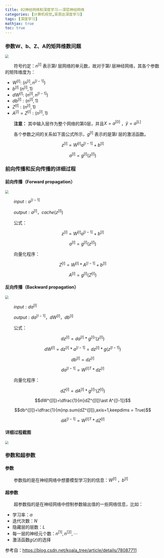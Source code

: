 ```yaml
---
title: 02神经网络和深度学习——深层神经网络
categories: [计算机视觉,吴恩达深度学习]
tags: [深度学习]
mathjax: true
toc: true
---
```


### 参数W、b、Z、A的矩阵维数问题

<img src="https://hexo-blog-1258021165.cos.ap-guangzhou.myqcloud.com/%E7%A5%9E%E7%BB%8F%E7%BD%91%E7%BB%9C%E5%92%8C%E6%B7%B1%E5%BA%A6%E5%AD%A6%E4%B9%A0%E2%80%94%E2%80%94%E6%B7%B1%E5%B1%82%E7%A5%9E%E7%BB%8F%E7%BD%91%E7%BB%9C/01.png" style="zoom:67%;" />

<!--more-->

 　　符号约定：$n^{[l]}$ 表示第$l$ 层网络的单元数，故对于第$l$ 层神经网络，其各个参数的矩阵维度为：

* $W^{[l]}:\ (n^{[l]}, n^{[l-1]})$ 
* $b^{[l]}\: (n^{[l]}, 1)$ 
* $dW^{[l]} :\ (n^{[l]}, n^{[l-1]})$ 
* $db^{[l]} : (n^{[l]}, 1)$ 
* $Z^{[l]}: (n^{[l]},1)$
* $A^{[l]} = Z^{[l]}: (n^{[l]},1)$ 

　　**注意：** 其中输入层作为整个网络的第0层，并且$X=a^{[0]}$ ，$\hat{y}=a^{[L]}$ 

　　各个参数之间的关系如下面公式所示，$g^{[l]}$ 表示的是第$l$ 层的激活函数。

$$z^{[l]} = W^{[l]}a^{[l-1]}+b^{[l]}$$  

$$a^{[l]}=g^{[l]}(z^{[l]})$$  

### 前向传播和反向传播的详细过程

#### 前向传播（Forward propagation）

<img src="https://hexo-blog-1258021165.cos.ap-guangzhou.myqcloud.com/%E7%A5%9E%E7%BB%8F%E7%BD%91%E7%BB%9C%E5%92%8C%E6%B7%B1%E5%BA%A6%E5%AD%A6%E4%B9%A0%E2%80%94%E2%80%94%E6%B7%B1%E5%B1%82%E7%A5%9E%E7%BB%8F%E7%BD%91%E7%BB%9C/02.png" style="zoom:67%;" />

　　$input:a^{[l-1]}$ 

　　$output: a^{[l]}， cache(z^{[l]})$ 

　　公式：

$$z^{[l]} = W^{[l]}a^{[l-1]}+b^{[l]}$$  

$$a^{[l]}=g^{[l]}(z^{[l]})$$  

　　向量化程序：

$$Z^{[l]}=W^{[l]}\ast A^{[l-1]}+b^{[l]}$$

$$A^{[l]}=g^{[l]}(Z^{[l]})$$

#### 反向传播（Backward propagation）

<img src="https://hexo-blog-1258021165.cos.ap-guangzhou.myqcloud.com/%E7%A5%9E%E7%BB%8F%E7%BD%91%E7%BB%9C%E5%92%8C%E6%B7%B1%E5%BA%A6%E5%AD%A6%E4%B9%A0%E2%80%94%E2%80%94%E6%B7%B1%E5%B1%82%E7%A5%9E%E7%BB%8F%E7%BD%91%E7%BB%9C/03.png" style="zoom:67%;" />

　　$input:da^{[l]}$

　　$output: da^{[l-1]}，dW^{[l]}，db^{[l]}$

　　公式：

$$dz^{[l]}=da^{[l]} * g^{[l]}{’}(z^{[l]})$$

$$dW^{[l]}=dz^{[l]}\ast a^{[l-1]}=dz^{[l]}\ast g(z^{[l-1]})$$ 

$$ db^{[l]}=dz^{[l]}$$

$$da^{[l-1]}=W^{[l]}{^T}\ast dz^{[l]}$$ 

　　向量化程序：

$$dZ^{[l]}=dA^{[l]} * g^{[l]}{’}(Z^{[l]})$$

$$dW^{[l]}=\dfrac{1}{m}dZ^{[l]}\ast A^{[l-1]}$$

$$db^{[l]}=\dfrac{1}{m}np.sum(dZ^{[l]},axis=1,keepdims = True)$$

$$dA^{[l-1]}=W^{[l]}{^T}\ast dZ^{[l]}$$ 

#### 详细过程截图

<img src="https://hexo-blog-1258021165.cos.ap-guangzhou.myqcloud.com/%E7%A5%9E%E7%BB%8F%E7%BD%91%E7%BB%9C%E5%92%8C%E6%B7%B1%E5%BA%A6%E5%AD%A6%E4%B9%A0%E2%80%94%E2%80%94%E6%B7%B1%E5%B1%82%E7%A5%9E%E7%BB%8F%E7%BD%91%E7%BB%9C/04.png" style="zoom:67%;" />

### 参数和超参数

#### 参数

　　参数指的是在神经网络中想要模型学习到的信息：$W^{[l]}$ ，$b^{[l]}$ 

#### 超参数

　　超参数指的是在神经网络中控制参数输出值的一些网络信息，比如：

* 学习率：$\alpha$
* 迭代次数：$N$
* 隐藏层的层数：$L$
* 每一层的神经元个数：$n^{[1]}, n^{[2]},\cdots$ 
* 激活函数$g(z)$的选择

参考自：https://blog.csdn.net/koala_tree/article/details/78087711